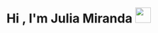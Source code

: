 <h1 align="center"><b>Hi , I'm Julia Miranda </b><img src="https://media.giphy.com/media/hvRJCLFzcasrR4ia7z/giphy.gif" width="35"></h1>
